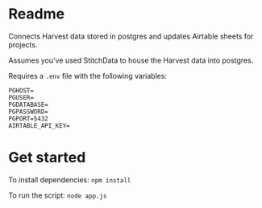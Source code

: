 # Readme

Connects Harvest data stored in postgres and updates Airtable sheets for projects.

Assumes you've used StitchData to house the Harvest data into postgres.

Requires a `.env` file with the following variables:

```
PGHOST=
PGUSER=
PGDATABASE=
PGPASSWORD=
PGPORT=5432
AIRTABLE_API_KEY=
```

# Get started

To install dependencies:
`npm install`

To run the script:
`node app.js`

